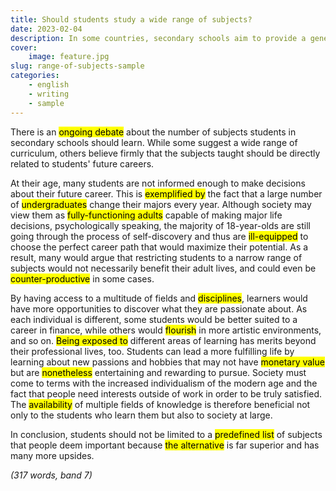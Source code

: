 ```yaml
---
title: Should students study a wide range of subjects?
date: 2023-02-04
description: In some countries, secondary schools aim to provide a general education across a range of subjects. In others, children focus on a narrow range of subjects related to a particular career. Which do you think is appropriate in today’s world? (Education)
cover:
    image: feature.jpg
slug: range-of-subjects-sample
categories:
    - english
    - writing
    - sample
---
```


There is an <mark>ongoing debate</mark> about the number of subjects students in secondary schools should learn. While some suggest a wide range of curriculum, others believe firmly that the subjects taught should be directly related to students' future careers.

At their age, many students are not informed enough to make decisions about their future career. This is <mark>exemplified by</mark> the fact that a large number of <mark>undergraduates</mark> change their majors every year. Although society may view them as <mark>fully-functioning adults</mark> capable of making major life decisions, psychologically speaking, the majority of 18-year-olds are still going through the process of self-discovery and thus are <mark>ill-equipped</mark> to choose the perfect career path that would maximize their potential. As a result, many would argue that restricting students to a narrow range of subjects would not necessarily benefit their adult lives, and could even be <mark>counter-productive</mark> in some cases.

By having access to a multitude of fields and <mark>disciplines</mark>, learners would have more opportunities to discover what they are passionate about. As each individual is different, some students would be better suited to a career in finance, while others would <mark>flourish</mark> in more artistic environments, and so on. <mark>Being exposed to</mark> different areas of learning has merits beyond their professional lives, too. Students can lead a more fulfilling life by learning about new passions and hobbies that may not have <mark>monetary value</mark> but are <mark>nonetheless</mark> entertaining and rewarding to pursue. Society must come to terms with the increased individualism of the modern age and the fact that people need interests outside of work in order to be truly satisfied. The <mark>availability</mark> of multiple fields of knowledge is therefore beneficial not only to the students who learn them but also to society at large.

In conclusion, students should not be limited to a <mark>predefined list</mark> of subjects that people deem important because <mark>the alternative</mark> is far superior and has many more upsides.

*(317 words, band 7)*